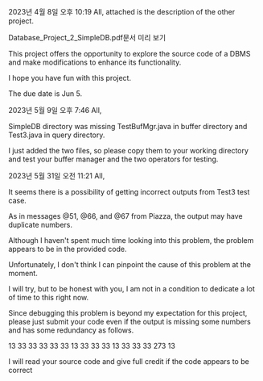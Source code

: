 2023년 4월 8일 오후 10:19
All, attached is the description of the other project. 

Database_Project_2_SimpleDB.pdf문서 미리 보기

 

This project offers the opportunity to explore the source code of a DBMS and make modifications to enhance its functionality.

I hope you have fun with this project.

The due date is Jun 5.


2023년 5월 9일 오후 7:46
All,

SimpleDB directory was missing TestBufMgr.java in buffer directory and Test3.java in query directory.

I just added the two files, so please copy them to your working directory and test your buffer manager and the two operators for testing. 


2023년 5월 31일 오전 11:21
 All,

It seems there is a possibility of getting incorrect outputs from Test3 test case.  

As in messages @51, @66, and @67 from Piazza, the output may have duplicate numbers. 

Although I haven't spent much time looking into this problem, the problem appears to be in the provided code.

Unfortunately, I don't think I can pinpoint the cause of this problem at the moment.

I will try, but to be honest with you, I am not in a condition to dedicate a lot of time to this right now. 

Since debugging this problem is beyond my expectation for this project, please just submit your code even if the output is missing some numbers and has some redundancy as follows. 

13 33 33 33 33 33 13 33 33 33 13 33 33 33 273 13

I will read your source code and give full credit if the code appears to be correct